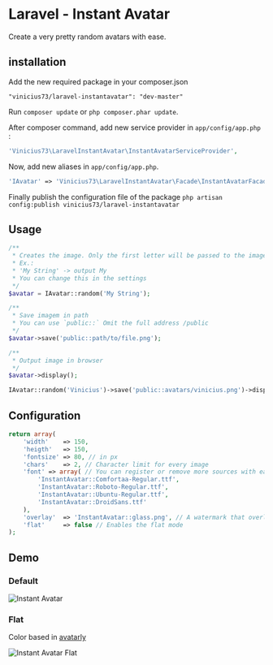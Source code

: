 Laravel - Instant Avatar
========================

Create a very pretty random avatars with ease.

## installation

Add the new required package in your composer.json

```
"vinicius73/laravel-instantavatar": "dev-master"
```

Run `composer update` or `php composer.phar update`.

After composer command, add new service provider in `app/config/app.php` :

```php
'Vinicius73\LaravelInstantAvatar\InstantAvatarServiceProvider',
```

Now, add new aliases in `app/config/app.php`.

```php
'IAvatar' => 'Vinicius73\LaravelInstantAvatar\Facade\InstantAvatarFacade',
```

Finally publish the configuration file of the package `php artisan config:publish vinicius73/laravel-instantavatar`

## Usage

```php
/**
 * Creates the image. Only the first letter will be passed to the image.
 * Ex.:
 * 'My String' -> output My
 * You can change this in the settings
 */
$avatar = IAvatar::random('My String');

/**
 * Save imagem in path
 * You can use `public::` Omit the full address /public
 */
$avatar->save('public::path/to/file.png');

/**
 * Output image in browser
 */
$avatar->display();
```
```php
IAvatar::random('Vinicius')->save('public::avatars/vinicius.png')->display();
```

## Configuration

```php
return array(
    'width'    => 150,
    'heigth'   => 150,
    'fontsize' => 80, // in px
    'chars'    => 2, // Character limit for every image
    'font' => array( // You can register or remove more sources with ease.
        'InstantAvatar::Comfortaa-Regular.ttf',
        'InstantAvatar::Roboto-Regular.ttf',
        'InstantAvatar::Ubuntu-Regular.ttf',
        'InstantAvatar::DroidSans.ttf'
    ),
    'overlay'  => 'InstantAvatar::glass.png', // A watermark that overlays the image
    'flat'     => false // Enables the flat mode
);
```
## Demo
### Default
![Instant Avatar](http://i.imgur.com/UZBqmXG.png)

### Flat 
Color based in [avatarly](https://github.com/lucek/avatarly)

![Instant Avatar Flat](http://i.imgur.com/sBk5GHZ.png)